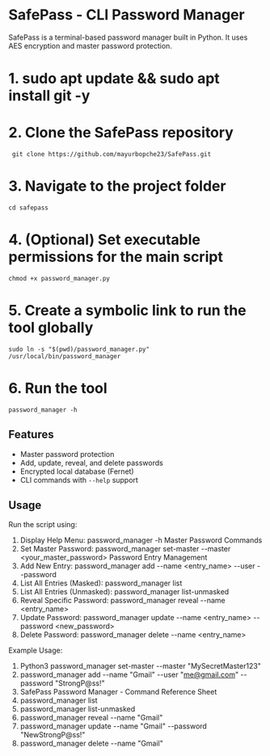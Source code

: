 # SafePass - CLI Password Manager

SafePass is a terminal-based password manager built in Python. It uses AES encryption and master password protection.

# 1. sudo apt update && sudo apt install git -y

# 2. Clone the SafePass repository
     git clone https://github.com/mayurbopche23/SafePass.git

# 3. Navigate to the project folder
    cd safepass

# 4. (Optional) Set executable permissions for the main script
    chmod +x password_manager.py

# 5. Create a symbolic link to run the tool globally
    sudo ln -s "$(pwd)/password_manager.py" /usr/local/bin/password_manager

# 6. Run the tool
    password_manager -h

## Features
- Master password protection
- Add, update, reveal, and delete passwords
- Encrypted local database (Fernet)
- CLI commands with `--help` support

## Usage

Run the script using:

1. Display Help Menu:
password_manager -h
Master Password Commands
2. Set Master Password:
password_manager set-master --master <your_master_password>
Password Entry Management
3. Add New Entry:
password_manager add --name <entry_name> --user <username> --password <password>
4. List All Entries (Masked):
password_manager list
5. List All Entries (Unmasked):
password_manager list-unmasked
6. Reveal Specific Password:
password_manager reveal --name <entry_name>
7. Update Password:
password_manager update --name <entry_name> --password <new_password>
8. Delete Password:
password_manager delete --name <entry_name>


Example Usage:
1. Python3 password_manager set-master --master "MySecretMaster123"
2. password_manager add --name "Gmail" --user "me@gmail.com" --password "StrongP@ss!"
3. SafePass Password Manager - Command Reference Sheet
4. password_manager list
5. password_manager list-unmasked
6. password_manager reveal --name "Gmail"
7. password_manager update --name "Gmail" --password "NewStrongP@ss!"
8. password_manager delete --name "Gmail"
